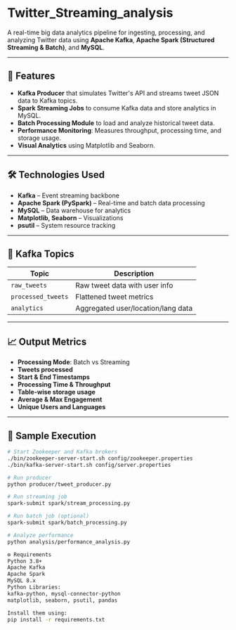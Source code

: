 # Twitter_Streaming_analysis

A real-time big data analytics pipeline for ingesting, processing, and analyzing Twitter data using **Apache Kafka**, **Apache Spark (Structured Streaming & Batch)**, and **MySQL**.

---

## 🚀 Features

- **Kafka Producer** that simulates Twitter's API and streams tweet JSON data to Kafka topics.
- **Spark Streaming Jobs** to consume Kafka data and store analytics in MySQL.
- **Batch Processing Module** to load and analyze historical tweet data.
- **Performance Monitoring**: Measures throughput, processing time, and storage usage.
- **Visual Analytics** using Matplotlib and Seaborn.

---


## 🛠️ Technologies Used

- **Kafka** – Event streaming backbone
- **Apache Spark (PySpark)** – Real-time and batch data processing
- **MySQL** – Data warehouse for analytics
- **Matplotlib, Seaborn** – Visualizations
- **psutil** – System resource tracking

---

## 🔄 Kafka Topics

| Topic            | Description                      |
|------------------|----------------------------------|
| `raw_tweets`     | Raw tweet data with user info    |
| `processed_tweets` | Flattened tweet metrics         |
| `analytics`      | Aggregated user/location/lang data|

---

## 📈 Output Metrics

- **Processing Mode**: Batch vs Streaming
- **Tweets processed**
- **Start & End Timestamps**
- **Processing Time & Throughput**
- **Table-wise storage usage**
- **Average & Max Engagement**
- **Unique Users and Languages**

---

## 🧪 Sample Execution

```bash
# Start Zookeeper and Kafka brokers
./bin/zookeeper-server-start.sh config/zookeeper.properties
./bin/kafka-server-start.sh config/server.properties

# Run producer
python producer/tweet_producer.py

# Run streaming job
spark-submit spark/stream_processing.py

# Run batch job (optional)
spark-submit spark/batch_processing.py

# Analyze performance
python analysis/performance_analysis.py

⚙️ Requirements
Python 3.8+
Apache Kafka
Apache Spark
MySQL 8.x
Python Libraries:
kafka-python, mysql-connector-python
matplotlib, seaborn, psutil, pandas

Install them using:
pip install -r requirements.txt
